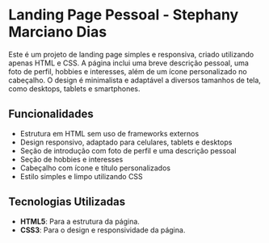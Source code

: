 # Landing Page Pessoal - Stephany Marciano Dias

Este é um projeto de landing page simples e responsiva, criado utilizando apenas HTML e CSS. A página inclui uma breve descrição pessoal, uma foto de perfil, hobbies e interesses, além de um ícone personalizado no cabeçalho. O design é minimalista e adaptável a diversos tamanhos de tela, como desktops, tablets e smartphones.

## Funcionalidades

- Estrutura em HTML sem uso de frameworks externos
- Design responsivo, adaptado para celulares, tablets e desktops
- Seção de introdução com foto de perfil e uma descrição pessoal
- Seção de hobbies e interesses
- Cabeçalho com ícone e título personalizados
- Estilo simples e limpo utilizando CSS

## Tecnologias Utilizadas

- **HTML5**: Para a estrutura da página.
- **CSS3**: Para o design e responsividade da página.
